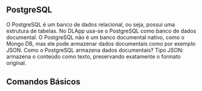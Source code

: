 ## PostgreSQL
O PostgreSQL é um banco de dados relacional, ou seja, possui uma estrutura de tabelas.
No DLApp usa-se o PostgreSQL como banco de dados documental.
O PostgreSQL não é um banco documental nativo, como o Mongo DB, mas ele pode armazenar dados documentais como por exemplo JSON.
Como o PostgreSQL armazena dados documentais?
Tipo JSON: armazena o conteúdo como texto, preservando exatamente o formato original. 

## Comandos Básicos 

